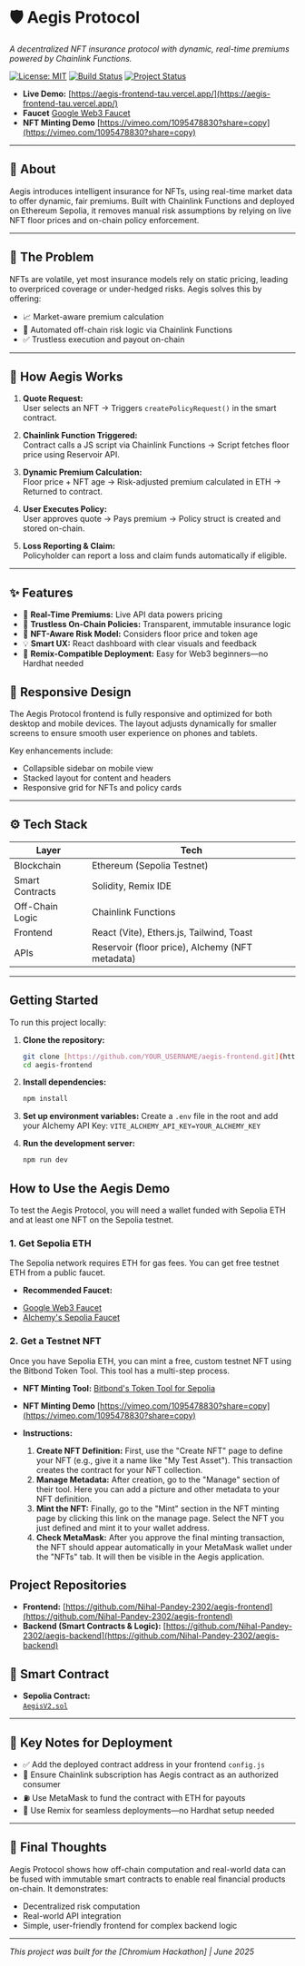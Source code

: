 # 🛡️ Aegis Protocol

*A decentralized NFT insurance protocol with dynamic, real-time premiums powered by Chainlink Functions.*

[![License: MIT](https://img.shields.io/badge/License-MIT-yellow.svg)](https://opensource.org/licenses/MIT)
[![Build Status](https://img.shields.io/badge/Build-Passing-brightgreen)](https://github.com/Nihal-Pandey-2302/aegis-frontend)
[![Project Status](https://img.shields.io/badge/Status-Feature_Complete-blue)](https://github.com/Nihal-Pandey-2302/aegis-frontend)

- **Live Demo:** [https://aegis-frontend-tau.vercel.app/](https://aegis-frontend-tau.vercel.app/)
- **Faucet** [Google Web3 Faucet](https://cloud.google.com/application/web3/faucet)
- **NFT Minting Demo** [https://vimeo.com/1095478830?share=copy](https://vimeo.com/1095478830?share=copy)

---

## 📌 About

Aegis introduces intelligent insurance for NFTs, using real-time market data to offer dynamic, fair premiums. Built with Chainlink Functions and deployed on Ethereum Sepolia, it removes manual risk assumptions by relying on live NFT floor prices and on-chain policy enforcement.

---

## 🚩 The Problem

NFTs are volatile, yet most insurance models rely on static pricing, leading to overpriced coverage or under-hedged risks. Aegis solves this by offering:

- 📈 Market-aware premium calculation  
- 🤖 Automated off-chain risk logic via Chainlink Functions  
- ✅ Trustless execution and payout on-chain

---

## 🧠 How Aegis Works

1. **Quote Request:**  
   User selects an NFT → Triggers `createPolicyRequest()` in the smart contract.

2. **Chainlink Function Triggered:**  
   Contract calls a JS script via Chainlink Functions → Script fetches floor price using Reservoir API.

3. **Dynamic Premium Calculation:**  
   Floor price + NFT age → Risk-adjusted premium calculated in ETH → Returned to contract.

4. **User Executes Policy:**  
   User approves quote → Pays premium → Policy struct is created and stored on-chain.

5. **Loss Reporting & Claim:**  
   Policyholder can report a loss and claim funds automatically if eligible.

---

## ✨ Features

- 🔄 **Real-Time Premiums:** Live API data powers pricing  
- 🔐 **Trustless On-Chain Policies:** Transparent, immutable insurance logic  
- 🧩 **NFT-Aware Risk Model:** Considers floor price and token age  
- 💡 **Smart UX:** React dashboard with clear visuals and feedback  
- 🔁 **Remix-Compatible Deployment:** Easy for Web3 beginners—no Hardhat needed

## 📱 Responsive Design

The Aegis Protocol frontend is fully responsive and optimized for both desktop and mobile devices. The layout adjusts dynamically for smaller screens to ensure smooth user experience on phones and tablets.

Key enhancements include:

- Collapsible sidebar on mobile view
- Stacked layout for content and headers
- Responsive grid for NFTs and policy cards


---

## ⚙️ Tech Stack

| Layer             | Tech                                      |
|------------------|-------------------------------------------|
| Blockchain        | Ethereum (Sepolia Testnet)                |
| Smart Contracts   | Solidity, Remix IDE                       |
| Off-Chain Logic   | Chainlink Functions                       |
| Frontend          | React (Vite), Ethers.js, Tailwind, Toast |
| APIs              | Reservoir (floor price), Alchemy (NFT metadata) |

---

## Getting Started

To run this project locally:

1. **Clone the repository:**

    ```bash
    git clone [https://github.com/YOUR_USERNAME/aegis-frontend.git](https://github.com/YOUR_USERNAME/aegis-frontend.git)
    cd aegis-frontend
    ```

2. **Install dependencies:**

    ```bash
    npm install
    ```

3. **Set up environment variables:**
    Create a `.env` file in the root and add your Alchemy API Key:
    `VITE_ALCHEMY_API_KEY=YOUR_ALCHEMY_KEY`
4. **Run the development server:**

    ```bash
    npm run dev
    ```

## How to Use the Aegis Demo

To test the Aegis Protocol, you will need a wallet funded with Sepolia ETH and at least one NFT on the Sepolia testnet.

### 1. Get Sepolia ETH

The Sepolia network requires ETH for gas fees. You can get free testnet ETH from a public faucet.

* **Recommended Faucet:**
- [Google Web3 Faucet](https://cloud.google.com/application/web3/faucet)
- [Alchemy's Sepolia Faucet](https://www.alchemy.com/faucets/ethereum-sepolia)

### 2. Get a Testnet NFT

Once you have Sepolia ETH, you can mint a free, custom testnet NFT using the Bitbond Token Tool. This tool has a multi-step process.

- **NFT Minting Tool:** [Bitbond's Token Tool for Sepolia](https://tokentool.bitbond.com/create-nft/ethereum-sepolia)
- **NFT Minting Demo** [https://vimeo.com/1095478830?share=copy](https://vimeo.com/1095478830?share=copy)

- **Instructions:**
    1. **Create NFT Definition:** First, use the "Create NFT" page to define your NFT (e.g., give it a name like "My Test Asset"). This transaction creates the contract for your NFT collection.
    2. **Manage Metadata:** After creation, go to the "Manage" section of their tool. Here you can add a picture and other metadata to your NFT definition.
    3. **Mint the NFT:** Finally, go to the "Mint" section in the NFT minting page by clicking this link on the manage page. Select the NFT you just defined and mint it to your wallet address.
    4. **Check MetaMask:** After you approve the final minting transaction, the NFT should appear automatically in your MetaMask wallet under the "NFTs" tab. It will then be visible in the Aegis application.

## Project Repositories

- **Frontend:** [https://github.com/Nihal-Pandey-2302/aegis-frontend](https://github.com/Nihal-Pandey-2302/aegis-frontend)
- **Backend (Smart Contracts & Logic):** [https://github.com/Nihal-Pandey-2302/aegis-backend](https://github.com/Nihal-Pandey-2302/aegis-backend)

## 🔗 Smart Contract

- **Sepolia Contract:**  
  [`AegisV2.sol`](https://sepolia.etherscan.io/address/0xa155016b9C39F500605F2e459A3335703b7053df)

---

## 📌 Key Notes for Deployment

- ✅ Add the deployed contract address in your frontend `config.js`
- 🔁 Ensure Chainlink subscription has Aegis contract as an authorized consumer
- ⛽ Use MetaMask to fund the contract with ETH for payouts
- 🧪 Use Remix for seamless deployments—no Hardhat setup needed

---

## 🏁 Final Thoughts

Aegis Protocol shows how off-chain computation and real-world data can be fused with immutable smart contracts to enable real financial products on-chain. It demonstrates:

- Decentralized risk computation  
- Real-world API integration  
- Simple, user-friendly frontend for complex backend logic

---

*This project was built for the [Chromium Hackathon] | June 2025*
